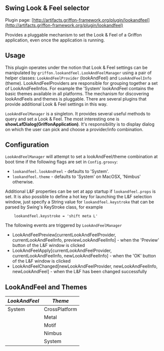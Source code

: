 
Swing Look & Feel selector
--------------------------

Plugin page: [http://artifacts.griffon-framework.org/plugin/lookandfeel](http://artifacts.griffon-framework.org/plugin/lookandfeel)


Provides a pluggable mechanism to set the Look & Feel of a Griffon application, even once the application is running.

Usage
-----

This plugin operates under the notion that Look & Feel settings can be manipulated by `griffon.lookandfeel.LookAndFeelManager`
using a pair of helper classes: `LookAndFeelProvider` (lookAndFeel) and `LookAndFeelInfo` (theme). LookAndFeelProviders are
responsible for grouping together a set of LookAndFeelInfos. For example the 'System' lookAndFeel contains the basic themes
available in all platforms. The mechanism for discovering lookAndFeels and themes is pluggable. There are several plugins that
provide additional Look & Feel settings in this way.

`LookAndFeelManager` is a singleton. It provides several useful methods to query and set a Look & Feel. The most interesting
one is **showLafDialog(GriffonApplication)**. It's responsibility is to display dialog on which the user can pick and choose
a provider/info combination.

Configuration
-------------

`LookAndFeelManager` will attempt to set a lookAndFeel/theme combination at boot time if the following flags are set in
`Config.groovy`:

 * `lookandfeel.lookAndFeel` - defaults to 'System'.
 * `lookandfeel.theme` - defaults to 'System' on MacOSX, 'Nimbus' otherwise.

Additional L&F properties can be set at app startup if `lookandfeel.props` is set.
It is also possible to define a hot key for launching the L&F selection window, just specify a String value for
`lookandfeel.keystroke` that can be parsed by Swing's KeyStroke class, for example

        lookandfeel.keystroke = 'shift meta L'

The following events are triggered by `LookAndFeelManager`

 * LookAndFeelPreview[currentLookAndFeelProvider, currentLookAndFeelInfo, previewLookAndFeelInfo] - when the 'Preview' button 
 of the L&F window is clicked
 * LookAndFeelApply[currentLookAndFeelProvider, currentLookAndFeelInfo, newLookAndFeelInfo] - when the 'OK' button of the L&F
 window is clicked
 * LookAndFeelChanged[newLookAndFeelProvider, newLookAndFeelInfo, newLookAndFeel] - when the L&F has been changed successfully

LookAndFeel and Themes
----------------------

| *LookAndFeel* | *Theme*         |
| ------------- | --------------- |
| System        | CrossPlatform   |
|               | Metal           |
|               | Motif           |
|               | Nimbus          |
|               | System          |

